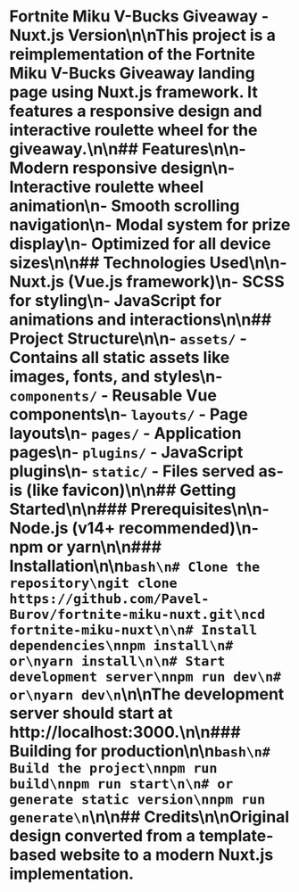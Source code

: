 # Fortnite Miku V-Bucks Giveaway - Nuxt.js Version\n\nThis project is a reimplementation of the Fortnite Miku V-Bucks Giveaway landing page using Nuxt.js framework. It features a responsive design and interactive roulette wheel for the giveaway.\n\n## Features\n\n- Modern responsive design\n- Interactive roulette wheel animation\n- Smooth scrolling navigation\n- Modal system for prize display\n- Optimized for all device sizes\n\n## Technologies Used\n\n- Nuxt.js (Vue.js framework)\n- SCSS for styling\n- JavaScript for animations and interactions\n\n## Project Structure\n\n- `assets/` - Contains all static assets like images, fonts, and styles\n- `components/` - Reusable Vue components\n- `layouts/` - Page layouts\n- `pages/` - Application pages\n- `plugins/` - JavaScript plugins\n- `static/` - Files served as-is (like favicon)\n\n## Getting Started\n\n### Prerequisites\n\n- Node.js (v14+ recommended)\n- npm or yarn\n\n### Installation\n\n```bash\n# Clone the repository\ngit clone https://github.com/Pavel-Burov/fortnite-miku-nuxt.git\ncd fortnite-miku-nuxt\n\n# Install dependencies\nnpm install\n# or\nyarn install\n\n# Start development server\nnpm run dev\n# or\nyarn dev\n```\n\nThe development server should start at http://localhost:3000.\n\n### Building for production\n\n```bash\n# Build the project\nnpm run build\nnpm run start\n\n# or generate static version\nnpm run generate\n```\n\n## Credits\n\nOriginal design converted from a template-based website to a modern Nuxt.js implementation.